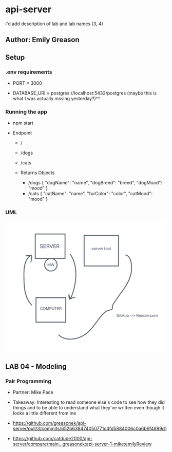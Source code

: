 # api-server

I'd add description of lab and lab names (3, 4)

## Author: Emily Greason

## Setup

### .env requirements

- PORT = 3000

- DATABASE_URI = postgres://localhost:5432/postgres
(maybe this is what I was actually mssing yesterday?)^^

### Running the app

- npm start

- Endpoint
  - /
  - /dogs
  - /cats

  - Returns Objects
    - /dogs {
      "dogName": "name",
      "dogBreed": "breed",
      "dogMood": "mood"
    }
    - /cats {
      "catName": "name",
      "furColor": "color",
      "catMood": "mood"
    }

### UML

![server whiteboard](./img/lab-01-drawing.png)

## LAB 04 - Modeling

### Pair Programming

- Partner: Mike Pace

- Takeaway: Interesting to read someone else's code to see how they did things and to be able to understand what they've written even though it looks a little different from ine

- https://github.com/greasonek/api-server/pull/3/commits/652b638474050771c4fd5884006c0a6b6f4889d1

- https://github.com/catdude2000/api-server/compare/main...greasonek:api-server-1-mike:emilyReview

